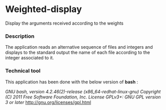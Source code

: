# Weighted-display
Display the arguments received according to the weights

### Description
The application reads an alternative sequence of files and integers and displays to the standard output the name of each file according to the integer associated to it.


### Technical tool
This application has been done with the below version of **bash** :

*GNU bash, version 4.2.46(2)-release (x86_64-redhat-linux-gnu)
Copyright (C) 2011 Free Software Foundation, Inc.
License GPLv3+: GNU GPL version 3 or later* <http://gnu.org/licenses/gpl.html>
